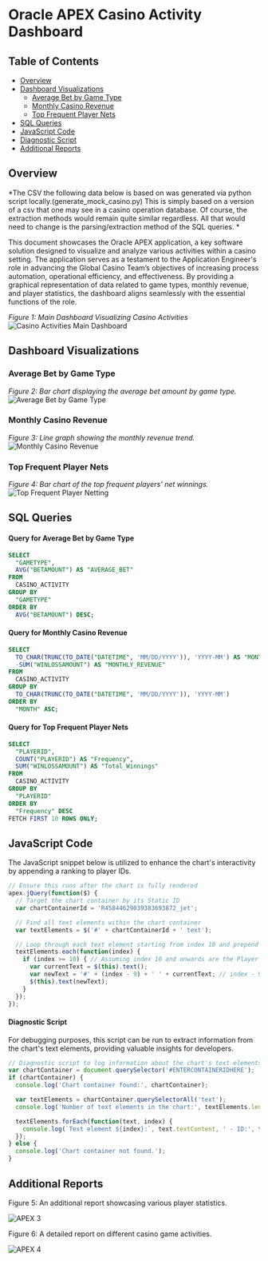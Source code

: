 # Oracle APEX Casino Activity Dashboard

## Table of Contents
- [Overview](#overview)
- [Dashboard Visualizations](#dashboard-visualizations)
  - [Average Bet by Game Type](#average-bet-by-game-type)
  - [Monthly Casino Revenue](#monthly-casino-revenue)
  - [Top Frequent Player Nets](#top-frequent-player-nets)
- [SQL Queries](#sql-queries)
- [JavaScript Code](#javascript-code)
- [Diagnostic Script](#diagnostic-script)
- [Additional Reports](#additional-reports)

## Overview

*The CSV the following data below is based on was generated via python script locally.(generate_mock_casino.py) This is simply based on a  version of a csv that one may see in a casino operation database. Of course, the extraction methods would remain quite similar regardless. All that would need to change is the parsing/extraction method of the SQL queries. *

This document showcases the Oracle APEX application, a key software solution designed to visualize and analyze various activities within a casino setting. The application serves as a testament to the Application Engineer's role in advancing the Global Casino Team’s objectives of increasing process automation, operational efficiency, and effectiveness. By providing a graphical representation of data related to game types, monthly revenue, and player statistics, the dashboard aligns seamlessly with the essential functions of the role. 

*Figure 1: Main Dashboard Visualizing Casino Activities*
![Casino Activities Main Dashboard](Casino%20Activities%20Main.png)




## Dashboard Visualizations

### Average Bet by Game Type

*Figure 2: Bar chart displaying the average bet amount by game type.*
![Average Bet by Game Type](GameType.png)




### Monthly Casino Revenue

*Figure 3: Line graph showing the monthly revenue trend.*
![Monthly Casino Revenue](House%20Revenue.png)


### Top Frequent Player Nets

*Figure 4: Bar chart of the top frequent players' net winnings.*
![Top Frequent Player Netting](Top%20Frequent%20Player%20Netting.png)




## SQL Queries

#### Query for Average Bet by Game Type

```sql
SELECT
  "GAMETYPE",
  AVG("BETAMOUNT") AS "AVERAGE_BET"
FROM
  CASINO_ACTIVITY
GROUP BY
  "GAMETYPE"
ORDER BY
  AVG("BETAMOUNT") DESC;
```

#### Query for Monthly Casino Revenue

```sql
SELECT
  TO_CHAR(TRUNC(TO_DATE("DATETIME", 'MM/DD/YYYY')), 'YYYY-MM') AS "MONTH",
  -SUM("WINLOSSAMOUNT") AS "MONTHLY_REVENUE"
FROM
  CASINO_ACTIVITY
GROUP BY
  TO_CHAR(TRUNC(TO_DATE("DATETIME", 'MM/DD/YYYY')), 'YYYY-MM')
ORDER BY
  "MONTH" ASC;
```

#### Query for Top Frequent Player Nets

```sql
SELECT
  "PLAYERID",
  COUNT("PLAYERID") AS "Frequency",
  SUM("WINLOSSAMOUNT") AS "Total_Winnings"
FROM
  CASINO_ACTIVITY
GROUP BY
  "PLAYERID"
ORDER BY
  "Frequency" DESC
FETCH FIRST 10 ROWS ONLY;
```


## JavaScript Code

The JavaScript snippet below is utilized to enhance the chart's interactivity by appending a ranking to player IDs.

```javascript
// Ensure this runs after the chart is fully rendered
apex.jQuery(function($) {
  // Target the chart container by its Static ID
  var chartContainerId = 'R45844629039383693872_jet';

  // Find all text elements within the chart container
  var textElements = $('#' + chartContainerId + ' text');

  // Loop through each text element starting from index 10 and prepend the ranking
  textElements.each(function(index) {
    if (index >= 10) { // Assuming index 10 and onwards are the Player IDs
      var currentText = $(this).text();
      var newText = '#' + (index - 9) + ' ' + currentText; // index - 9 to start counting from 1
      $(this).text(newText);
    }
  });
});
```


#### Diagnostic Script
For debugging purposes, this script can be run to extract information from the chart's text elements, providing valuable insights for developers.

```javascript
// Diagnostic script to log information about the chart's text elements
var chartContainer = document.querySelector('#ENTERCONTAINERIDHERE');
if (chartContainer) {
  console.log('Chart container found:', chartContainer);

  var textElements = chartContainer.querySelectorAll('text');
  console.log('Number of text elements in the chart:', textElements.length);

  textElements.forEach(function(text, index) {
    console.log(`Text element ${index}:`, text.textContent, ' - ID:', text.id);
  });
} else {
  console.log('Chart container not found.');
}
```


## Additional Reports

Figure 5: An additional report showcasing various player statistics.

![APEX 3](APEX_3.png)


Figure 6: A detailed report on different casino game activities.

![APEX 4](APEX_4.png)
